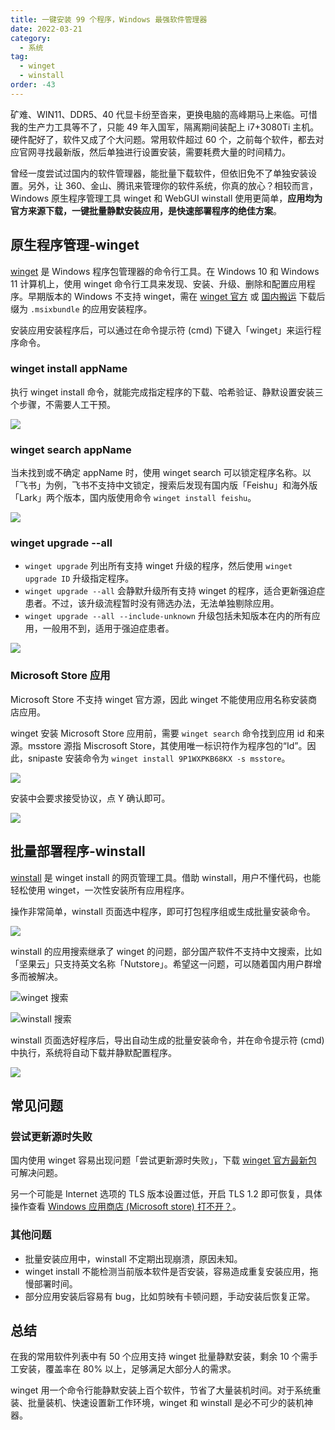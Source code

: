 ```yaml
---
title: 一键安装 99 个程序，Windows 最强软件管理器
date: 2022-03-21
category:
  - 系统
tag:
  - winget
  - winstall
order: -43
---
```


矿难、WIN11、DDR5、40 代显卡纷至沓来，更换电脑的高峰期马上来临。可惜我的生产力工具等不了，只能 49 年入国军，隔离期间装配上 i7+3080Ti 主机。硬件配好了，软件又成了个大问题。常用软件超过 60 个，之前每个软件，都去对应官网寻找最新版，然后单独进行设置安装，需要耗费大量的时间精力。

曾经一度尝试过国内的软件管理器，能批量下载软件，但依旧免不了单独安装设置。另外，让 360、金山、腾讯来管理你的软件系统，你真的放心？相较而言，Windows 原生程序管理工具 winget 和 WebGUI winstall 使用更简单，**应用均为官方来源下载，一键批量静默安装应用，是快速部署程序的绝佳方案**。

## 原生程序管理-winget

[winget](https://docs.microsoft.com/zh-cn/windows/package-manager/winget/) 是 Windows 程序包管理器的命令行工具。在 Windows 10 和 Windows 11 计算机上，使用 winget 命令行工具来发现、安装、升级、删除和配置应用程序。早期版本的 Windows 不支持 winget，需在 [winget 官方](https://github.com/microsoft/winget-cli/releases) 或 [国内搬运](https://wwz.lanzouf.com/ixZL701smc4d) 下载后缀为 `.msixbundle` 的应用安装程序。

安装应用安装程序后，可以通过在命令提示符 (cmd) 下键入「winget」来运行程序命令。

### winget install appName

执行 winget install 命令，就能完成指定程序的下载、哈希验证、静默设置安装三个步骤，不需要人工干预。

![](http://tc.seoipo.com/2022-05-05-17-13-24.png)

### winget search appName

当未找到或不确定 appName 时，使用 winget search 可以锁定程序名称。以「飞书」为例，飞书不支持中文锁定，搜索后发现有国内版「Feishu」和海外版「Lark」两个版本，国内版使用命令 `winget install feishu`。

![](http://tc.seoipo.com/2022-05-05-17-13-45.png)

### winget upgrade --all

- `winget upgrade` 列出所有支持 winget 升级的程序，然后使用 `winget upgrade ID` 升级指定程序。
- `winget upgrade --all` 会静默升级所有支持 winget 的程序，适合更新强迫症患者。不过，该升级流程暂时没有筛选办法，无法单独剔除应用。
- `winget upgrade --all --include-unknown` 升级包括未知版本在内的所有应用，一般用不到，适用于强迫症患者。

![](http://tc.seoipo.com/2022-05-05-17-14-00.png)

### Microsoft Store 应用

Microsoft Store 不支持 winget 官方源，因此 winget 不能使用应用名称安装商店应用。

winget 安装 Microsoft Store 应用前，需要 `winget search` 命令找到应用 id 和来源。msstore 源指 Miscrosoft Store，其使用唯一标识符作为程序包的“Id”。因此，snipaste 安装命令为 `winget install 9P1WXPKB68KX -s msstore`。

![](http://tc.seoipo.com/2022-05-05-17-14-23.png)

安装中会要求接受协议，点 Y 确认即可。

![](http://tc.seoipo.com/2022-05-05-17-14-35.png)

## 批量部署程序-winstall

[winstall](https://winstall.app/) 是 winget install 的网页管理工具。借助 winstall，用户不懂代码，也能轻松使用 winget，一次性安装所有应用程序。

操作非常简单，winstall 页面选中程序，即可打包程序组或生成批量安装命令。

![](http://tc.seoipo.com/2022-05-05-17-14-50.png)

winstall 的应用搜索继承了 winget 的问题，部分国产软件不支持中文搜索，比如「坚果云」只支持英文名称「Nutstore」。希望这一问题，可以随着国内用户群增多而被解决。

![winget 搜索](http://tc.seoipo.com/2022-05-05-17-15-09.png)

![winstall 搜索](http://tc.seoipo.com/2022-05-05-17-15-37.png)

winstall 页面选好程序后，导出自动生成的批量安装命令，并在命令提示符 (cmd) 中执行，系统将自动下载并静默配置程序。

![](http://tc.seoipo.com/2022-05-05-17-15-55.png)

## 常见问题

### 尝试更新源时失败

国内使用 winget 容易出现问题「尝试更新源时失败」，下载 [winget 官方最新包](https://github.com/microsoft/winget-cli/releases) 可解决问题。

另一个可能是 Internet 选项的 TLS 版本设置过低，开启 TLS 1.2 即可恢复，具体操作查看 [Windows 应用商店 (Microsoft store) 打不开？](https://abelsun.tech/_posts/2022-02-19-microsoft_store_fixed.html#解决方法)。

### 其他问题

- 批量安装应用中，winstall 不定期出现崩溃，原因未知。
- winget install 不能检测当前版本软件是否安装，容易造成重复安装应用，拖慢部署时间。
- 部分应用安装后容易有 bug，比如剪映有卡顿问题，手动安装后恢复正常。

## 总结

在我的常用软件列表中有 50 个应用支持 winget 批量静默安装，剩余 10 个需手工安装，覆盖率在 80% 以上，足够满足大部分人的需求。

winget 用一个命令行能静默安装上百个软件，节省了大量装机时间。对于系统重装、批量装机、快速设置新工作环境，winget 和 winstall 是必不可少的装机神器。
